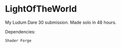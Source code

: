LightOfTheWorld
===============

My Ludum Dare 30 submission. Made solo in 48 hours.

Dependencies:

	Shader Forge
